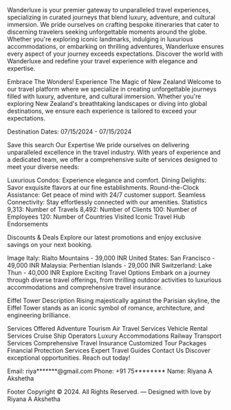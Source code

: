 Wanderluxe is your premier gateway to unparalleled travel experiences, specializing in curated journeys that blend luxury, adventure, and cultural immersion. We pride ourselves on crafting bespoke itineraries that cater to discerning travelers seeking unforgettable moments around the globe. Whether you're exploring iconic landmarks, indulging in luxurious accommodations, or embarking on thrilling adventures, Wanderluxe ensures every aspect of your journey exceeds expectations. Discover the world with Wanderluxe and redefine your travel experience with elegance and expertise.

Embrace The Wonders! Experience The Magic of New Zealand
Welcome to our travel platform where we specialize in creating unforgettable journeys filled with luxury, adventure, and cultural immersion. Whether you're exploring New Zealand's breathtaking landscapes or diving into global destinations, we ensure each experience is tailored to exceed your expectations.

Destination
Dates: 07/15/2024 - 07/15/2024

Save this search
Our Expertise
We pride ourselves on delivering unparalleled excellence in the travel industry. With years of experience and a dedicated team, we offer a comprehensive suite of services designed to meet your diverse needs:

Luxurious Condos: Experience elegance and comfort.
Dining Delights: Savor exquisite flavors at our fine establishments.
Round-the-Clock Assistance: Get peace of mind with 24/7 customer support.
Seamless Connectivity: Stay effortlessly connected with our amenities.
Statistics
9,313: Number of Travels
8,492: Number of Clients
100: Number of Employees
120: Number of Countries Visited
Iconic Travel Hub
Endorsements

Discounts & Deals
Explore our latest promotions and enjoy exclusive savings on your next booking.

Image
Italy: Rialto Mountains - 39,000 INR
United States: San Francisco - 49,000 INR
Malaysia: Perhentian Islands - 29,000 INR
Switzerland: Lake Thun - 40,000 INR
Explore Exciting Travel Options
Embark on a journey through diverse travel offerings, from thrilling outdoor activities to luxurious accommodations and comprehensive travel insurance.

Eiffel Tower Description
Rising majestically against the Parisian skyline, the Eiffel Tower stands as an iconic symbol of romance, architecture, and engineering brilliance.

Services Offered
Adventure Tourism
Air Travel Services
Vehicle Rental Services
Cruise Ship Operators
Luxury Accommodations
Railway Transport Services
Comprehensive Travel Insurance
Customized Tour Packages
Financial Protection Services
Expert Travel Guides
Contact Us
Discover exceptional opportunities. Reach out today!

Email: riya*******@gmail.com
Phone: +91 75********
Name: Riyana A Akshetha

Footer
Copyright © 2024. All Rights Reserved. — Designed with love by Riyana A Akshetha
